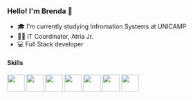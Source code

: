 ### Hello! I'm Brenda 🙂

- 🎓 I’m currently studying Infromation Systems at UNICAMP
- 👩‍💼 IT Coordinator, Atria Jr.
- 💻 Full Stack developer

<h4>Skills</h4>

<div>
  <img align="center" height="40" widht="40" src="https://cdn.jsdelivr.net/gh/devicons/devicon/icons/c/c-original.svg" />
  <img align="center" height="40" widht="40" src="https://cdn.jsdelivr.net/gh/devicons/devicon/icons/cplusplus/cplusplus-original.svg" />
  <img align="center" height="40" widht="40" src="https://cdn.jsdelivr.net/gh/devicons/devicon/icons/html5/html5-original-wordmark.svg" />
  <img align="center" height="40" widht="40" src="https://cdn.jsdelivr.net/gh/devicons/devicon/icons/css3/css3-original-wordmark.svg" />
  <img align="center" height="40" widht="40" src="https://cdn.jsdelivr.net/gh/devicons/devicon/icons/javascript/javascript-original.svg" />
  <img align="center" height="40" widht="40" src="https://cdn.jsdelivr.net/gh/devicons/devicon/icons/flutter/flutter-original.svg" />
  <img align="center" height="40" widht="40" src="https://cdn.jsdelivr.net/gh/devicons/devicon/icons/java/java-original.svg" />
</div>
